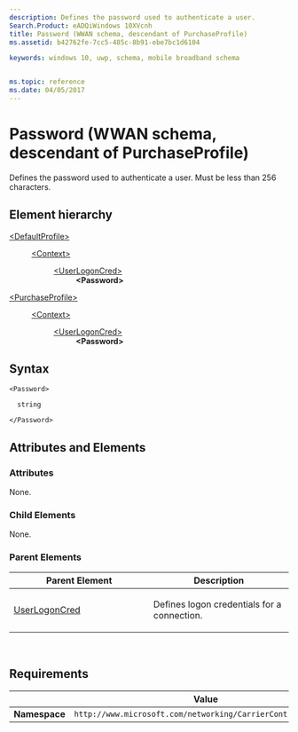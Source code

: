 ```yaml
---
description: Defines the password used to authenticate a user.
Search.Product: eADQiWindows 10XVcnh
title: Password (WWAN schema, descendant of PurchaseProfile)
ms.assetid: b42762fe-7cc5-485c-8b91-ebe7bc1d6104

keywords: windows 10, uwp, schema, mobile broadband schema


ms.topic: reference
ms.date: 04/05/2017
---
```


# Password (WWAN schema, descendant of PurchaseProfile)


Defines the password used to authenticate a user. Must be less than 256 characters.

## Element hierarchy

<dl>
<dt><a href="element-defaultprofile.md">&lt;DefaultProfile&gt;</a></dt>
<dd>
<dl>
<dt><a href="element-context.md">&lt;Context&gt;</a></dt>
<dd>
<dl>
<dt><a href="element-userlogoncred.md">&lt;UserLogonCred&gt;</a></dt>
<dd><b>&lt;Password&gt;</b></dd>
</dl>
</dd>
</dl>
</dd>
</dl>
<dl>
<dt><a href="element-purchaseprofile.md">&lt;PurchaseProfile&gt;</a></dt>
<dd>
<dl>
<dt><a href="element-1-context.md">&lt;Context&gt;</a></dt>
<dd>
<dl>
<dt><a href="element-1-userlogoncred.md">&lt;UserLogonCred&gt;</a></dt>
<dd><b>&lt;Password&gt;</b></dd>
</dl>
</dd>
</dl>
</dd>
</dl>

## Syntax

``` syntax
<Password>

  string

</Password>
```

## Attributes and Elements


### Attributes

None.

### Child Elements

None.

### Parent Elements

<table>
<colgroup>
<col width="50%" />
<col width="50%" />
</colgroup>
<thead>
<tr class="header">
<th>Parent Element</th>
<th>Description</th>
</tr>
</thead>
<tbody>
<tr class="odd">
<td><a href="element-1-userlogoncred.md">UserLogonCred</a> </td>
<td><p>Defines logon credentials for a connection.</p></td>
</tr>
</tbody>
</table>

 

## Requirements

|          | Value |
|----------|--------------|
| **Namespace** | `http://www.microsoft.com/networking/CarrierControl/WWAN/v1` |

 

 




